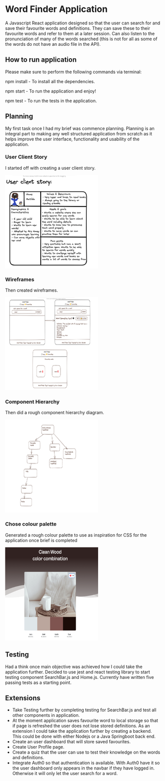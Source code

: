 # Word Finder Application

A Javascript React application designed so that the user can search for and save their favourite words and definitions. They can save these to their favourite words and refer to them at a later session. 
Can also listen to the pronunciation of many of the words searched (this is not for all as some of the words do not have an audio file in the API). 

## How to run application

Please make sure to perform the following commands via terminal:

npm install - To install all the dependencies.

npm start - To run the application and enjoy!

npm test - To run the tests in the application.

## Planning

My first task once I had my brief was commence planning. Planning is an integral part to making any well structured application from scratch as it helps improve the user interface, functionality and usability of the application.

### User Client Story

I started off with creating a user client story.

<img src="./src/Images/User-client-story.png" width="300" height="300">

### Wireframes

Then created wireframes.

<img src="./src/Images/Wireframes.png" width="300" height="300">

### Component Hierarchy

Then did a rough component hierarchy diagram.

<img src="./src/Images/Starter-component-hierarchy.png" width="300" height="300">

### Chose colour palette

Generated a rough colour palette to use as inspiration for CSS for the application once brief is completed

<img src="./src/Images/Colour-palette.png" width="300" height="300">

## Testing 

Had a think once main objective was achieved how I could take the application further. 
Decided to use jest and react testing library to start testing component SearchBar.js and Home.js. Currently have written five passing tests as a starting point. 

## Extensions

- Take Testing further by completing testing for SearchBar.js and test all other components in application.
- At the moment application saves favourite word to local storage so that if page is refreshed the user does not lose stored definitions. As an extension I could take the application further by creating a backend. This could be done with either Nodejs or a Java Springboot back end.
- Create an user dashboard that will store saved favourites.
- Create User Profile page.
- Create a quiz that the user can use to test their knowledge on the words and definitions.
- Integrate Auth0 so that authentication is available. With Auth0 have it so the user dashboard only appears in the navbar if they have logged in. Otherwise it will only let the user search for a word. 





